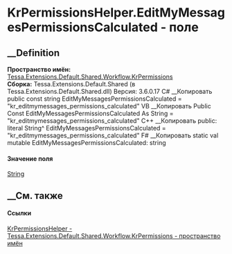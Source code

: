 # KrPermissionsHelper.EditMyMessagesPermissionsCalculated - поле
##  __Definition
 **Пространство имён:**
[Tessa.Extensions.Default.Shared.Workflow.KrPermissions](N_Tessa_Extensions_Default_Shared_Workflow_KrPermissions.htm)  
 **Сборка:** Tessa.Extensions.Default.Shared (в
Tessa.Extensions.Default.Shared.dll) Версия: 3.6.0.17
C# __Копировать
     public const string EditMyMessagesPermissionsCalculated = "kr_editmymessages_permissions_calculated"
VB __Копировать
     Public Const EditMyMessagesPermissionsCalculated As String = "kr_editmymessages_permissions_calculated"
C++ __Копировать
     public:
    literal String^ EditMyMessagesPermissionsCalculated = "kr_editmymessages_permissions_calculated"
F# __Копировать
     static val mutable EditMyMessagesPermissionsCalculated: string
#### Значение поля
[String](https://learn.microsoft.com/dotnet/api/system.string)
##  __См. также
#### Ссылки
[KrPermissionsHelper -
](T_Tessa_Extensions_Default_Shared_Workflow_KrPermissions_KrPermissionsHelper.htm)
[Tessa.Extensions.Default.Shared.Workflow.KrPermissions - пространство
имён](N_Tessa_Extensions_Default_Shared_Workflow_KrPermissions.htm)
